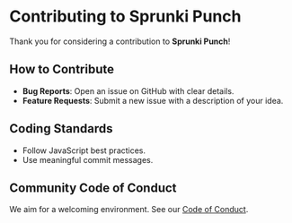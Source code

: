 # Contributing to Sprunki Punch

Thank you for considering a contribution to **Sprunki Punch**!

## How to Contribute

- **Bug Reports**: Open an issue on GitHub with clear details.
- **Feature Requests**: Submit a new issue with a description of your idea.

## Coding Standards

- Follow JavaScript best practices.
- Use meaningful commit messages.

## Community Code of Conduct

We aim for a welcoming environment. See our [Code of Conduct](link-to-code-of-conduct).
